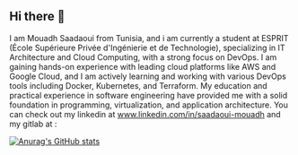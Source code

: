 ## Hi there 👋
I am Mouadh Saadaoui from Tunisia, and i am currently a student at ESPRIT (École Supérieure Privée d'Ingénierie et de Technologie), specializing in IT Architecture and Cloud Computing, with a strong focus on DevOps. I am gaining hands-on experience with leading cloud platforms like AWS and Google Cloud, and I am actively learning and working with various DevOps tools including Docker, Kubernetes, and Terraform. My education and practical experience in software engineering have provided me with a solid foundation in programming, virtualization, and application architecture.
You can check out my linkedin at www.linkedin.com/in/saadaoui-mouadh and my gitlab at : 

[![Anurag's GitHub stats](https://github-readme-stats.vercel.app/api?username=MouadhSaadaoui)](https://github.com/anuraghazra/github-readme-stats)
<!--I am eager to apply my skills and further my expertise through a 6-month end-of-study internship, aiming to contribute to innovative tech solutions and enhance my technical proficiency.
-->
<!--
**MouadhSaadaoui/MouadhSaadaoui** is a ✨ _special_ ✨ repository because its `README.md` (this file) appears on your GitHub profile.

Here are some ideas to get you started:

- 🔭 I’m currently working on ...
- 🌱 I’m currently learning ...
- 👯 I’m looking to collaborate on ...
- 🤔 I’m looking for help with ...
- 💬 Ask me about ...
- 📫 How to reach me: ...
- 😄 Pronouns: ...
- ⚡ Fun fact: ...
-->
